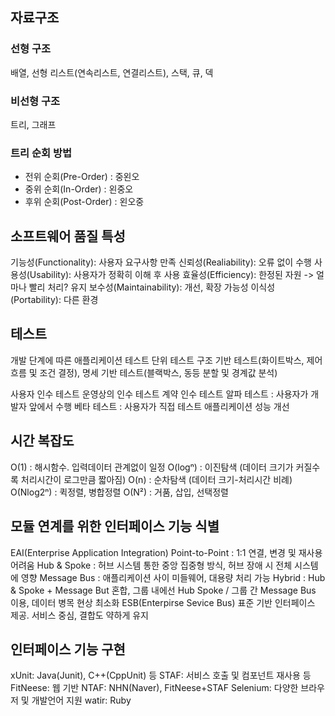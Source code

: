 ## 자료구조
### 선형 구조
배열, 선형 리스트(연속리스트, 연결리스트), 스택, 큐, 덱

### 비선형 구조
트리, 그래프
### 트리 순회 방법
+ 전위 순회(Pre-Order) : 중왼오
+ 중위 순회(In-Order) : 왼중오
+ 후위 순회(Post-Order) : 왼오중

## 소프트웨어 품질 특성

기능성(Functionality): 사용자 요구사항 만족
신뢰성(Realiability): 오류 없이 수행
사용성(Usability): 사용자가 정확히 이해 후 사용
효율성(Efficiency): 한정된 자원 -> 얼마나 빨리 처리?
유지 보수성(Maintainability): 개선, 확장 가능성
이식성(Portability): 다른 환경

## 테스트
개발 단계에 따른 애플리케이션 테스트
단위 테스트
구조 기반 테스트(화이트박스, 제어흐름 및 조건 결정), 명세 기반 테스트(블랙박스, 동등 분할 및 경계값 분석)

사용자 인수 테스트
운영상의 인수 테스트
계약 인수 테스트
알파 테스트 : 사용자가 개발자 앞에서 수행
베타 테스트 : 사용자가 직접 테스트
애플리케이션 성능 개선

## 시간 복잡도
O(1) : 해시함수. 입력데이터 관계없이 일정
O(logⁿ) : 이진탐색 (데이터 크기가 커질수록 처리시간이 로그만큼 짧아짐)
O(n) : 순차탐색 (데이터 크기-처리시간 비례)
O(Nlog2ⁿ) : 퀵정렬, 병합정렬
O(N²) : 거품, 삽입, 선택정렬

## 모듈 연계를 위한 인터페이스 기능 식별
EAI(Enterprise Application Integration)
Point-to-Point : 1:1 연결, 변경 및 재사용 어려움
Hub & Spoke : 허브 시스템 통한 중앙 집중형 방식, 허브 장애 시 전체 시스템에 영향
Message Bus : 애플리케이션 사이 미들웨어, 대용량 처리 가능
Hybrid : Hub & Spoke + Message But 혼합, 그룹 내에선 Hub Spoke / 그룹 간 Message Bus 이용, 데이터 병목 현상 최소화
ESB(Enterpirse Sevice Bus)
표준 기반 인터페이스 제공. 서비스 중심, 결합도 약하게 유지

## 인터페이스 기능 구현
xUnit: Java(Junit), C++(CppUnit) 등
STAF: 서비스 호출 및 컴포넌트 재사용 등
FitNeese: 웹 기반
NTAF: NHN(Naver), FitNeese+STAF
Selenium: 다양한 브라우저 및 개발언어 지원
watir: Ruby
